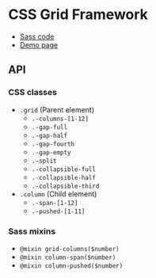 # CSS Grid Framework

- [Sass code](https://github.com/shikakun/css-grid-framework/blob/master/src/styles/_grid.scss)
- [Demo page](https://shikakun.github.com/css-grid-framework/)

## API

### CSS classes

- `.grid` (Parent element)
    - `.-columns-[1-12]`
    - `.-gap-full`
    - `.-gap-half`
    - `.-gap-fourth`
    - `.-gap-empty`
    - `.-split`
    - `.-collapsible-full`
    - `.-collapsible-half`
    - `.-collapsible-third`
- `.column` (Child element)
    - `.-span-[1-12]`
    - `.-pushed-[1-11]`

### Sass mixins

- `@mixin grid-columns($number)`
- `@mixin column-span($number)`
- `@mixin column-pushed($number)`
